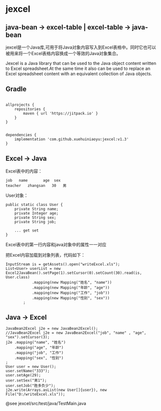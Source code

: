 # jexcel
## java-bean -> excel-table | excel-table -> java-bean
jexcel是一个Java库,可用于将Java对象内容写入到Excel表格中。同时它也可以被用来将一个Excel表格内容换成一个等效的Java对象集合。

Jexcel is a Java library that can be used to the Java object content written to Excel spreadsheet.At the same time it also can be used to replace an Excel spreadsheet content with an equivalent collection of Java objects.

## Gradle

```

allprojects {
	repositories {
		maven { url 'https://jitpack.io' }
	}
}


dependencies {
	implementation 'com.github.xuehuiniaoyu:jexcel:v1.3'
}

```

## Excel -> Java

Excel表中的内容：

```
job	  name	     age  sex
teacher   zhangsan   30   男
```

User对象：
```
public static class User {
    private String name;
    private Integer age;
    private String sex;
    private String job;
    
    ... get set
}
```

Excel表中的第一行内容和java对象中的属性一一对应

把Excel内容加载到对象列表，代码如下：
```
InputStream is = getAssets().open("writeExcel.xls");
List<User> userList = new Excel2JavaBean().setPage(1).setCursor(0).setCount(30).read(is, User.class)
            .mapping(new Mapping("姓名", "name"))
            .mapping(new Mapping("年龄", "age"))
            .mapping(new Mapping("工作", "job"))
            .mapping(new Mapping("性别", "sex"))
        ;
```


## Java -> Excel

```
JavaBean2Excel j2e = new JavaBean2Excel();
//JavaBean2Excel j2e = new JavaBean2Excel("job", "name" , "age", "sex").setCursor(3);
j2e .mapping("name", "姓名")
    .mapping("age", "年龄")
    .mapping("job", "工作")
    .mapping("sex", "性别")
;
User user = new User();
user.setName("333");
user.setAge(29);
user.setSex("男1");
user.setJob("胜多负少");
j2e.write(Arrays.asList(new User[]{user}), new File("D:/writeExcel.xls"));
```

@see jexcel/src/test/java/TestMain.java
